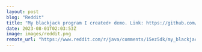 ```yaml
---
layout: post
blog: "Reddit"
title: "My blackjack program I created+ demo. Link: https://github.com/Atorpyx/listOfStuff/blob/main/Blackjack2.java"
date: 2023-08-01T02:03:53Z
image: images/reddit.png
remote_url: "https://www.reddit.com/r/java/comments/15ez5dk/my_blackjack_program_i_created_demo_link/"
---
```

